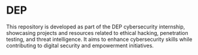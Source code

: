 # DEP
This repository is developed as part of the DEP cybersecurity internship, showcasing projects and resources related to ethical hacking, penetration testing, and threat intelligence. It aims to enhance cybersecurity skills while contributing to digital security and empowerment initiatives.
